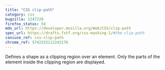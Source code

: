 ```yaml
---
title: "CSS clip-path"
category: css
bugzilla: 1247229
firefox_status: 54
mdn_url: https://developer.mozilla.org/Web/CSS/clip-path
spec_url: https://drafts.fxtf.org/css-masking-1/#the-clip-path
caniuse_ref: css-clip-path
chrome_ref: 5742325112242176
---
```


Defines a shape as a clipping region over an element. Only the parts of the element inside the clipping region are displayed.
